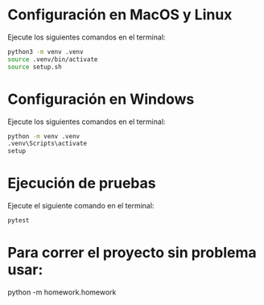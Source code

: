 # Configuración en MacOS y Linux

Ejecute los siguientes comandos en el terminal:

```bash
python3 -m venv .venv
source .venv/bin/activate
source setup.sh
```

# Configuración en Windows

Ejecute los siguientes comandos en el terminal:

```bash
python -m venv .venv
.venv\Scripts\activate
setup
```

# Ejecución de pruebas

Ejecute el siguiente comando en el terminal:

```bash
pytest
```
# Para correr el proyecto sin problema usar:
python -m homework.homework
